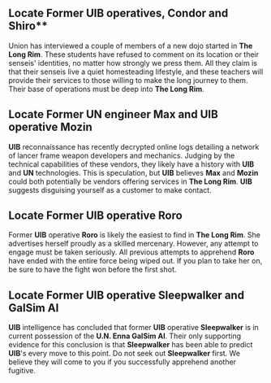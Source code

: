 ## Locate Former UIB operatives, **Condor** and **Shiro****

Union has interviewed a couple of members of a new dojo started in **The Long Rim**. These students have refused to comment on its location or their senseis' identities, no matter how strongly we press them. All they claim is that their senseis live a quiet homesteading lifestyle, and these teachers will provide their services to those willing to make the long journey to them. Their base of operations must be deep into **The Long Rim**. 

## Locate Former UN engineer **Max** and UIB operative **Mozin**

**UIB** reconnaissance has recently decrypted online logs detailing a network of lancer frame weapon developers and mechanics. Judging by the technical capabilities of these vendors, they likely have a history with **UIB** and **UN** technologies. This is speculation, but **UIB** believes **Max** and **Mozin** could both potentially be vendors offering services in **The Long Rim**. **UIB** suggests disguising yourself as a customer to make contact.

## Locate Former UIB operative **Roro**

Former **UIB** operative **Roro** is likely the easiest to find in **The Long Rim**. She advertises herself proudly as a skilled mercenary. However, any attempt to engage must be taken seriously. All previous attempts to apprehend **Roro** have ended with the entire force being wiped out. If you plan to take her on, be sure to have the fight won before the first shot.

## Locate Former UIB operative **Sleepwalker** and GalSim AI

**UIB** intelligence has concluded that former **UIB** operative **Sleepwalker** is in current possession of the **U.N. Enna GalSim AI**. Their only supporting evidence for this conclusion is that **Sleepwalker** has been able to predict **UIB**'s every move to this point. Do not seek out **Sleepwalker** first. We believe they will come to you if you successfully apprehend another fugitive.